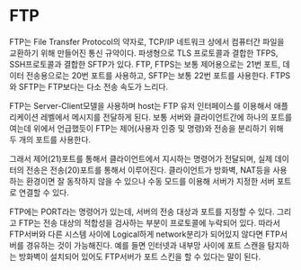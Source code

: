# FTP

FTP는 File Transfer Protocol의 약자로, TCP/IP 네트워크 상에서 컴퓨터간 파일을 교환하기 위해 만들어진 통신 규약이다. 파생형으로 TLS 프로토콜과 결합한 TFPS, SSH프로토콜과 결합한 SFTP가 있다. FTP, FTPS는 보통 제어용으로는 21번 포트, 데이터 전송용으로는 20번 포트를 사용하고, SFTP는 보통 22번 포트를 사용한다. FTPS와 SFTP는 FTP보다는 다소 전송 속도가 느리다.

FTP는 Server-Client모델을 사용하며 host는 FTP 유저 인터페이스를 이용해서 애플리케이션 레벨에서 메시지를 전달하게 된다. 보통 서버와 클라이언트간에 하나의 포트를 여는데 위에서 언급했듯이 FTP는 제어(사용자 인증 및 명령)와 전송을 분리하기 위해 두 개의 포트를 사용한다.

그래서 제어(21)포트를 통해서 클라이언트에서 지시하는 명령어가 전달되며, 실제 데이터의 전송은 전송(20)포트를 통해서 이루어진다. 클라이언트가 방화벽, NAT등을 사용하는 환경이면 잘 동작하지 않을 수 있으나 수동 모드를 이용해 서버가 지정한 서버 포트로 연결할 수 있다.

FTP에는 PORT라는 명령어가 있는데, 서버의 전송 대상과 포트를 지정할 수 있다. 그리고 FTP는 전송 대상의 적합성을 검사하는 부분이 프로토콜에 누락되어 있다. 따라서 FTP서버와 다른 시스템 사이에 Logical하게 network분리가 되어있지 않다면 FTP서버를 경유하는 것이 가능해진다. 예를 들면 인터넷과 내부망 사이에 포트 스캔을 탐지하는 방화벽이 설치되어 있어도 FTP서버가 포트 스킨을 할 수 있다는 말이 된다.
